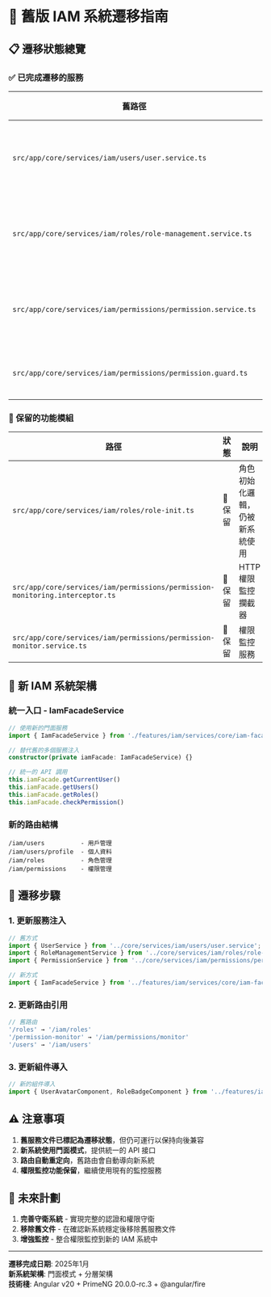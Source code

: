 # 🔄 舊版 IAM 系統遷移指南

## 📋 遷移狀態總覽

### ✅ 已完成遷移的服務

| 舊路徑 | 新路徑 | 狀態 | 說明 |
|--------|--------|------|------|
| `src/app/core/services/iam/users/user.service.ts` | `src/app/features/iam/services/users/user.service.ts` | ✅ 已遷移 | 用戶管理服務 |
| `src/app/core/services/iam/roles/role-management.service.ts` | `src/app/features/iam/services/roles/role.service.ts` | ✅ 已遷移 | 角色管理服務 |
| `src/app/core/services/iam/permissions/permission.service.ts` | `src/app/features/iam/services/permissions/permission.service.ts` | ✅ 已遷移 | 權限檢查服務 |
| `src/app/core/services/iam/permissions/permission.guard.ts` | `src/app/features/iam/services/permissions/permission.guard.ts` | ✅ 已遷移 | 權限守衛 |

### 🔧 保留的功能模組

| 路徑 | 狀態 | 說明 |
|------|------|------|
| `src/app/core/services/iam/roles/role-init.ts` | 🔧 保留 | 角色初始化邏輯，仍被新系統使用 |
| `src/app/core/services/iam/permissions/permission-monitoring.interceptor.ts` | 🔧 保留 | HTTP 權限監控攔截器 |
| `src/app/core/services/iam/permissions/permission-monitor.service.ts` | 🔧 保留 | 權限監控服務 |

## 🚀 新 IAM 系統架構

### 統一入口 - IamFacadeService
```typescript
// 使用新的門面服務
import { IamFacadeService } from './features/iam/services/core/iam-facade.service';

// 替代舊的多個服務注入
constructor(private iamFacade: IamFacadeService) {}

// 統一的 API 調用
this.iamFacade.getCurrentUser()
this.iamFacade.getUsers()
this.iamFacade.getRoles()
this.iamFacade.checkPermission()
```

### 新的路由結構
```
/iam/users          - 用戶管理
/iam/users/profile  - 個人資料
/iam/roles          - 角色管理
/iam/permissions    - 權限管理
```

## 📝 遷移步驟

### 1. 更新服務注入
```typescript
// 舊方式
import { UserService } from '../core/services/iam/users/user.service';
import { RoleManagementService } from '../core/services/iam/roles/role-management.service';
import { PermissionService } from '../core/services/iam/permissions/permission.service';

// 新方式
import { IamFacadeService } from '../features/iam/services/core/iam-facade.service';
```

### 2. 更新路由引用
```typescript
// 舊路由
'/roles' → '/iam/roles'
'/permission-monitor' → '/iam/permissions/monitor'
'/users' → '/iam/users'
```

### 3. 更新組件導入
```typescript
// 新的組件導入
import { UserAvatarComponent, RoleBadgeComponent } from '../features/iam';
```

## ⚠️ 注意事項

1. **舊服務文件已標記為遷移狀態**，但仍可運行以保持向後兼容
2. **新系統使用門面模式**，提供統一的 API 接口
3. **路由自動重定向**，舊路由會自動導向新系統
4. **權限監控功能保留**，繼續使用現有的監控服務

## 🔮 未來計劃

1. **完善守衛系統** - 實現完整的認證和權限守衛
2. **移除舊文件** - 在確認新系統穩定後移除舊服務文件
3. **增強監控** - 整合權限監控到新的 IAM 系統中

---

**遷移完成日期**: 2025年1月  
**新系統架構**: 門面模式 + 分層架構  
**技術棧**: Angular v20 + PrimeNG 20.0.0-rc.3 + @angular/fire